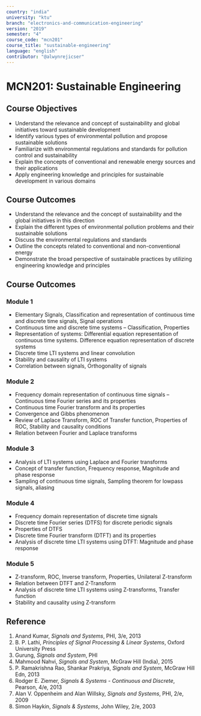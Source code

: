 ```yaml
---
country: "india"
university: "ktu"
branch: "electronics-and-communication-engineering"
version: "2019"
semester: "4"
course_code: "mcn201"
course_title: "sustainable-engineering"
language: "english"
contributor: "@alwynrejicser"
---
```


# MCN201: Sustainable Engineering

## Course Objectives

- Understand the relevance and concept of sustainability and global initiatives toward sustainable development  
- Identify various types of environmental pollution and propose sustainable solutions  
- Familiarize with environmental regulations and standards for pollution control and sustainability  
- Explain the concepts of conventional and renewable energy sources and their applications  
- Apply engineering knowledge and principles for sustainable development in various domains  

## Course Outcomes

- Understand the relevance and the concept of sustainability and the global initiatives in this direction  
- Explain the different types of environmental pollution problems and their sustainable solutions  
- Discuss the environmental regulations and standards  
- Outline the concepts related to conventional and non-conventional energy  
- Demonstrate the broad perspective of sustainable practices by utilizing engineering knowledge and principles   

## Course Outcomes

### Module 1

- Elementary Signals, Classification and representation of continuous time and discrete time signals, Signal operations  
- Continuous time and discrete time systems – Classification, Properties  
- Representation of systems: Differential equation representation of continuous time systems. Difference equation representation of discrete systems 
- Discrete time LTI systems and linear convolution  
- Stability and causality of LTI systems  
- Correlation between signals, Orthogonality of signals  

### Module 2

- Frequency domain representation of continuous time signals – Continuous time Fourier series and its properties  
- Continuous time Fourier transform and its properties  
- Convergence and Gibbs phenomenon  
- Review of Laplace Transform, ROC of Transfer function, Properties of ROC, Stability and causality conditions  
- Relation between Fourier and Laplace transforms  

### Module 3

- Analysis of LTI systems using Laplace and Fourier transforms  
- Concept of transfer function, Frequency response, Magnitude and phase response  
- Sampling of continuous time signals, Sampling theorem for lowpass signals, aliasing  

### Module 4

- Frequency domain representation of discrete time signals  
- Discrete time Fourier series (DTFS) for discrete periodic signals  
- Properties of DTFS  
- Discrete time Fourier transform (DTFT) and its properties  
- Analysis of discrete time LTI systems using DTFT: Magnitude and phase response  

### Module 5

- Z-transform, ROC, Inverse transform, Properties, Unilateral Z-transform  
- Relation between DTFT and Z-Transform  
- Analysis of discrete time LTI systems using Z-transforms, Transfer function  
- Stability and causality using Z-transform  

## Reference 

1. Anand Kumar, *Signals and Systems*, PHI, 3/e, 2013  
2. B. P. Lathi, *Principles of Signal Processing & Linear Systems*, Oxford University Press  
3. Gurung, *Signals and System*, PHI  
4. Mahmood Nahvi, *Signals and System*, McGraw Hill (India), 2015  
5. P. Ramakrishna Rao, Shankar Prakriya, *Signals and System*, McGraw Hill Edn, 2013  
6. Rodger E. Ziemer, *Signals & Systems - Continuous and Discrete*, Pearson, 4/e, 2013  
7. Alan V. Oppenheim and Alan Willsky, *Signals and Systems*, PHI, 2/e, 2009  
8. Simon Haykin, *Signals & Systems*, John Wiley, 2/e, 2003  
